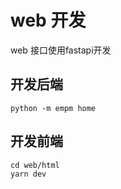 # web 开发

web 接口使用fastapi开发

## 开发后端

```shell
python -m empm home
```

## 开发前端

```shell
cd web/html
yarn dev
```
